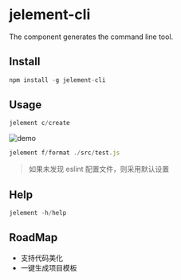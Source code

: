 # jelement-cli
The component generates the command line tool.

## Install
```js
npm install -g jelement-cli

``` 

## Usage

```js
jelement c/create
```
![demo](https://j.gifs.com/RojNXY.gif)

```js
jelement f/format ./src/test.js
```
> 如果未发现 eslint 配置文件，则采用默认设置

## Help

```js
jelement -h/help
```

## RoadMap
* 支持代码美化
* 一键生成项目模板
